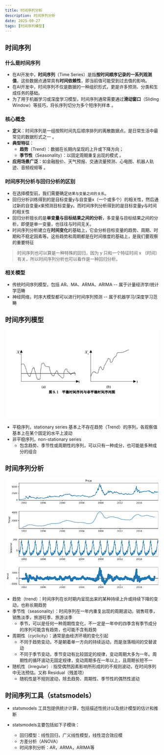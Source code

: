```yaml
---
title: 时间序列分析
description: 时间序列分析
date: 2025-09-27
tags: [时间序列模型]
---
```


<BlogPost>

## 时间序列

### 什么是时间序列

+ 在AI开发中，**时间序列**（Time Series）是指**按时间顺序记录的一系列观测值**，这些数据点通常具有**时间依赖性**，即当前值可能受到过去值的影响。
+ 在AI开发中，时间序列不仅是数据的一种组织形式，更是许多预测、分类和生成任务的基础。
+ 为了用于机器学习或深度学习模型，时间序列通常需要通过**滑动窗口**（Sliding Window）等技巧，将长序列切分为多个短序列样本 。

### 核心概念

+ **定义**：时间序列是一组按照时间先后顺序排列的离散数据点，是日常生活中最常见的数据形式之一 。
+ **典型特征**：
  + **趋势**（Trend）：数据在长期内呈现的上升或下降方向；
  + **季节性**（Seasonality）：以固定周期重复出现的模式 。
+ **应用场景广泛**：如金融股价、天气预报、交通流量预测、心电图、机器人轨迹、音频视频等 。

### 时间序列分析与回归分析的区别

+ 在选择模型前，我们需要确定`结果与变量之间的关系`。
+ 回归分析训练得到的是目标变量y与自变量x（一个或多个）的相关性，然后通过新的自变量x来预测目标变量y。而时间序列分析得到的是目标变量y与时间的相关性
+ 回归分析擅长的是**单变量与目标结果之间的分析**，多变量与目标结果之间的分析，即便是单一变量，也往往与时间无关。
+ 时间序列分析建立在**时间变化**的基础上，它会分析目标变量的趋势、周期、时期和不稳定因素等。这些趋势和周期都是在时间维度的基础上，是我们要观察的重要特征

> 时间序列也可以算是一种特殊的回归，因为 y 只和一个特征时间 x （时间）有关，所以时间序列分析也可以看作是一种回归分析。

### 相关模型

+ 传统时间序列模型，包括 AR、MA、ARMA、ARIMA -- 属于计量经济学/统计学范畴
+ 神经网络，时序大模型都可以进行时间序列预测 -- 属于机器学习/深度学习范畴

## 时间序列模型

<img src="../assets/ai/time-series/stationary-series-and-non-stationary-series.webp" alt="平稳序列和非平稳序列" />

+ 平稳序列，stationary series
  基本上不存在趋势（Trend）的序列，各观察值基本上在某个固定的水平上波动
+ 非平稳序列，non-stationary series
  + 包含趋势、季节性或周期性的序列，可以只有一种成分，也可能是多种成分的组合

## 时间序列分析

<img src="../assets/ai/time-series/time-series-decomposition.png" alt="时间序列的组成" />

+ 趋势（trend）：时间序列在长时期内呈现出来的某种持续上升或持续下降的变动，也称长期趋势
+ 季节性（seasonality）：时间序列在一年内重复出现的周期波动。销售旺季，销售淡季，旅游旺季、旅游淡季
  + 季节，可以是任何一种周期性变化，不一定是一年中的四季含有季节成分的序列可能含有趋势，也可能不含有趋势
+ 周期性（cyclicity）：通常是由经济环境的变化引起
  + 不同于趋势变动，不是朝着单一方向的持续运动，而是涨落相间的交替波动
  + 不同于季节变动，季节变动有比较固定的规律，变动周期大多为一年。周期性的循环波动无固定规律，变动周期多在一年以上，且周期长短不一
+ 随机性（Irregular）: 指受偶然因素影响所形成的的不规则波动，在时间序列中无法预估。又称 Residual（残差项）
  + 随机性是不规则波动，除去趋势、周期性、季节性的偶然性波动

## 时间序列工具（statsmodels）

+ statsmodels 工具包提供统计计算，包括描述性统计以及统计模型的估计和推断

+ statsmodels主要包括如下子模块：
  + 回归模型：线性回归，广义线性模型，线性混合效应模
  + 方差分析（ANOVA）
  + 时间序列分析：AR，ARMA，ARIMA等

</BlogPost>
